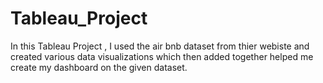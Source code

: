 # Tableau_Project

In this Tableau Project , I used the air bnb dataset from thier webiste and created various data visualizations which then added together helped me create my dashboard on the given dataset.
